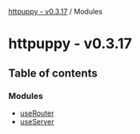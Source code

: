 [httpuppy - v0.3.17](README.md) / Modules

# httpuppy - v0.3.17

## Table of contents

### Modules

- [useRouter](modules/useRouter.md)
- [useServer](modules/useServer.md)
